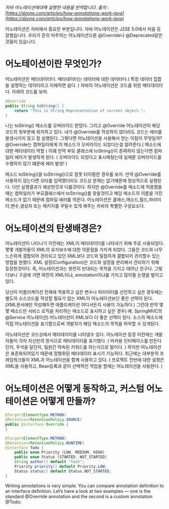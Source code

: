 _자바 어노테이션에대해 설명한 내용을 번역합니다. 출처 : [https://dzone.com/articles/how-annotations-work-java](https://dzone.com/articles/how-annotations-work-java)_

어노테이션은 자바에서 중요한 부분입니다. 자바 어노테이션은 J2SE 5.0에서 처음 등장했습니다. 우리가 흔히 마주하는 어노테이션으론 @Override나 @Deprecated같은 것들이 있습니다.

# 어노테이션이란 무엇인가?
어노테이션은 메타데이터다. 메타데이터는 데이터에 대한 데이터다.( 특정 데이터 집합을 설명하는 데이터라고 이해하면 쉽다. ) 자바의 어노테이션은 코드를 위한 메타데이터다. 아래의 코드를 보자.  
```java
@Override
public String toString() {
    return "This is String Representation of current object.";
}
```
나는 toString() 메소드를 오버라이드 받았다. 그리고 @Override 어노테이션이 해당 코드의 윗부분에 위치하고 있다. 내가 @Override를 작성하지 않더라도 코드는 에러를 발생시키지 않고 잘 실행된다. 
그렇다면 어노테이션을 사용해서 얻는 이점이 무엇일까? @Override는 컴파일러에게 이 메소드가 오버라이드 되었다는걸 알려준다.( 메소드에 대한 메타데이터 역할 ) 이떄 만약 부모 클래스에 toString()이 존재하지 않는다면 컴파일러 에러가 발생하게 된다. ( 오버라이드 되었다고 표시해뒀는데 실제론 오버라이드를 수행하지 않기 떄문에 에러 발생! )

메소드 toString()을 toStrring()으로 잘못 타이핑한 경우를 보자. 만약 @Override를 사용하지 않는다면 오타를 입력했더라도 코드상 문제는 없기때문에 정상적으로 실행된다. 다만 실행결과가 예상한것과 다를것이다. 하지만 @Override를 메소드에 적용했을때는 컴파일러가 부모클래스에서 toStrring()를 찾을것이고 해당 메소드의 이름을 가진 메소드가 없기 때문에 컴파일 에러를 띄운다.
어노테이션은 클래스,메소드,필드,파라미터,변수,생성자 또는 패키지를 꾸밀수 있게 해주는 자바의 특별한 구성요소다.


# 어노테이션의 탄생배경은?
어노테이션이 나타나기 이전에는 XML이 메타데이터를 나타내기 위해 주로 사용되었다. 몇몇 개발자들이 XML의 유지보수에 대한 의문점을 가지게 되었다. 그들은 코드와 너무 느슨하게 결합되어 관리되고 있던 XML보다 코드와 밀접하게 결합되어 관리할수 있는 방법을 원했다. XML 설정(Configuration)은 코드와 설정을 분리해서 관리하기 위해 등장한것이다. 즉, 어노테이션과는 완전히 반대되는 목적을 가지고 태어난 친구다. 그렇다보니 구글에 가면 여전히 XML이냐, annotation이냐를 가지고 많이들 논쟁을 벌이고 있다. 

당신이 어플리케이션 전체에 적용하고 싶은 변수나 파라미터를 선언하고 싶은 경우에는 별도의 소스코드를 작성할 필요가 없는 XML이 어노테이션보단 좋은 선택이 된다.(XML문서에만 작성해두면 애플리케이션 어디서든지 사용이 가능하다.) 그런데 만약 몇몇 메소드만 서비스 로직을 처리하는 메소드로 표시하고 싶은 경우( 예. SpringMVC의 @Service 어노테이션) 어노테이션이 XML보다 더 좋은 선택이 된다. 소스의 메소드에 직접 어노테이션을 표기함으로써 개발자가 해당 메소드의 목적을 파악할 수 있게된다.

어노테이션은 코드상에서 메타데이터를 나타낼수 있다. 어노테이션 등장 이전에는 개발자들이 각자 자신만의 방식으로 메타데이터를 표기했다. ( 마커용 인터페이스를 만든다던지, 주석을 달던지, 팀원간 약속된 키워드를 하는식으로 말이다. ) 하지만 어노테이션은 표준화되어있기 때문에 정형화된 메타데이터 표시가 가능하다.
최근에는 대부분의 프레임워크들이 XML과 어노테이션을 함께 사용하고 있다. ( 프로젝트 전반에 대한 설정은 XML을 사용하고, Bean등록과 같이 선택적인 작업을 할때는 어노테이션을 사용한다. )

# 어노테이션은 어떻게 동작하고, 커스텀 어노테이션은 어떻게 만들까?

```java
@Target(ElementType.METHOD)
@Retention(RetentionPolicy.SOURCE)
public @interface Override {
}
```
```java
@Target(ElementType.METHOD)
@Retention(RetentionPolicy.RUNTIME)
@interface Todo {
    public enum Priority {LOW, MEDIUM, HIGH}
    public enum Status {STARTED, NOT_STARTED}
    String author() default "Yash";
    Priority priority() default Priority.LOW;
    Status status() default Status.NOT_STARTED;
}

```




Writing annotations is very simple. You can compare annotation definition to an interface definition. Let’s have a look at two examples — one is the standard @Override annotation and the second is a custom annotation @Todo:



